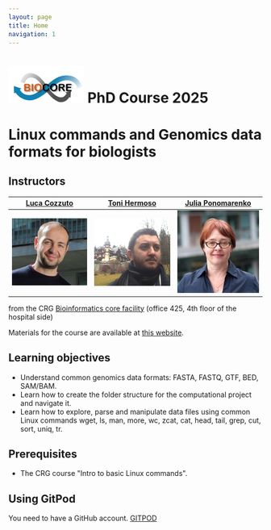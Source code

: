 ```yaml
---
layout: page
title: Home
navigation: 1
---
```


# ![logo](https://raw.githubusercontent.com/CRG-CNAG/BioCoreMiscOpen/master/logo/biocore-logo_small.png) PhD Course 2025

# Linux commands and Genomics data formats for biologists

## Instructors

|                             [Luca Cozzuto](mailto:luca.cozzuto@crg.eu)                              |                             [Toni Hermoso](mailto:toni.hermoso@crg.eu)                              |                            [Julia Ponomarenko](mailto:julia.ponomarenko@crg.eu)                            |
| :-------------------------------------------------------------------------------------------------: | :-------------------------------------------------------------------------------------------------: | :--------------------------------------------------------------------------------------------------------: |
| <a href="https://biocore.crg.eu/wiki/User:Lcozzuto"><img src="pics/lcozzuto.jpg" width="200"/> </a> | <a href="https://biocore.crg.eu/wiki/User:Thermoso"><img src="pics/thermoso.jpg" width="200"/> </a> | <a href="https://biocore.crg.eu/wiki/User:Jponomarenko"><img src="pics/ponomarenko.jpg" width="200"/> </a> |

from the CRG [Bioinformatics core facility](https://biocore.crg.eu/) (office 425, 4th floor of the hospital side)

Materials for the course are available at [this website](https://biocorecrg.github.io/PhD_course_genomics_format/).

## Learning objectives

- Understand common genomics data formats: FASTA, FASTQ, GTF, BED, SAM/BAM.
- Learn how to create the folder structure for the computational project and navigate it.
- Learn how to explore, parse and manipulate data files using common Linux commands wget, ls, man, more, wc, zcat, cat, head, tail, grep, cut, sort, uniq, tr.

## Prerequisites

- The CRG course "Intro to basic Linux commands".

## Using GitPod

You need to have a GitHub account.
[GITPOD](https://gitpod.io/#https://github.com/biocorecrg/PhD_course_genomics_format)
